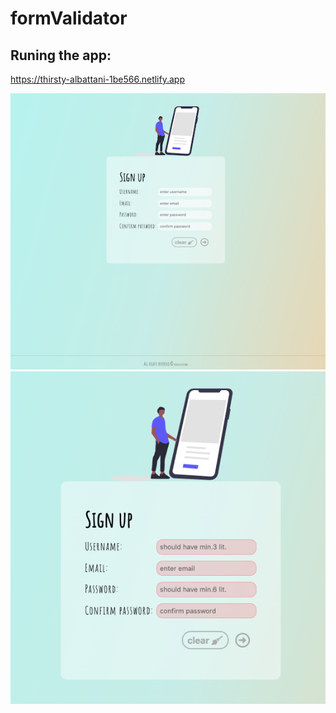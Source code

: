 # formValidator

## Runing the app:
https://thirsty-albattani-1be566.netlify.app


![app photo](./img/screen1.png) ![app photo](./img/screen2.png)

